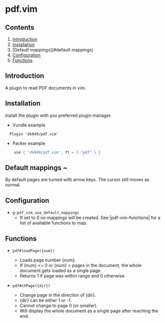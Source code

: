 # pdf.vim

## Contents

1. [Introduction](#introduction)
2. [Installation](#installation)
3. [Default mappings](#default mappings)
4. [Configuration](#configuration)
4. [Functions](#functions)

## Introduction

A plugin to read PDF documents in vim.

## Installation

Install the plugin with you preferred plugin manager.

* Vundle example
``` vim
  Plugin 'dk949/pdf.vim'
```
* Packer example
``` lua
    use { 'dk949/pdf.vim', ft = { "pdf" } }
```

## Default mappings ~

By default pages are turned with arrow keys. The cursor still moves as normal.


## Configuration

* `g:pdf_vim_use_default_mappings`
    * If set to 0 no mappings will be created. See |pdf-vim-functions| for a
      list of available functions to map.

## Functions

* `pdf#loadPage({num})`
    * Loads page number {num}.
    * If {num} <= 0 or {num} > pages in the document, the whole document gets
      loaded as a single page.
    * Returns 1 if page was within range and 0 otherwise.

* `pdf#chPage({dir})`
    * Change page in the direction of {dir}.
    * {dir} can be either 1 or -1.
    * Cannot change to page 0 (or smaller).
    * Will display the whole document as a single page after reaching the end.

